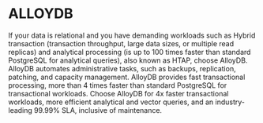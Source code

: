 # ALLOYDB

If your data is relational and you have demanding workloads such as Hybrid transaction (transaction throughput, large data sizes, or multiple read replicas) and analytical processing (is up to 100 times faster than standard PostgreSQL for analytical queries), also known as HTAP, choose AlloyDB.
AlloyDB automates administrative tasks, such as backups, replication, patching, and capacity management.
AlloyDB provides fast transactional processing, more than 4 times faster than standard PostgreSQL for transactional workloads.
Choose AlloyDB for 4x faster transactional workloads, more efficient analytical and vector queries, and an industry-leading 99.99% SLA, inclusive of maintenance.